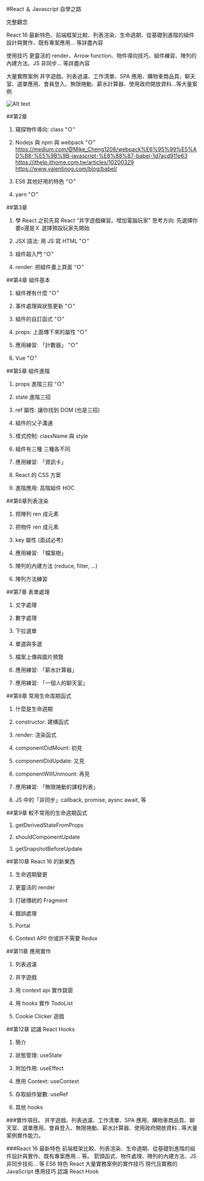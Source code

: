 #React ＆ Javascript 自學之路

完整觀念

React 16 最新特色、前端框架比較、列表渲染、生命週期、從基礎到進階的組件設計與實作、既有專案應用... 等詳盡內容

使用技巧
更靈活的 render、Arrow function、物件導向技巧、組件練習、陣列的內建方法、JS 非同步... 等詳盡內容

大量實際案例
井字遊戲、列表過濾、工作清單、SPA 應用、購物車商品頁、聊天室、選單應用、會員登入、無限捲動、薪水計算器、使用政府開放資料...等大量案例

![Alt text](https://cdn.hiskio.com/images/ScG18o0SI78fmD4 "optional title")


##第2章

1. 窺探物件導向: class “Ｏ”

2. Nodejs 與 npm 與 webpack “Ｏ”
https://medium.com/@Mike_Cheng1208/webpack%E6%95%99%E5%AD%B8-%E5%9B%9B-javascript-%E8%88%87-babel-1d7acd911e63
https://ithelp.ithome.com.tw/articles/10200329
https://www.valentinog.com/blog/babel/

3. ES6 其他好用的特色 “Ｏ”

4. yarn “Ｏ”


##第3章

1. 學 React 之前先寫 React “井字遊戲練習。增加電腦玩家”
思考方向:
先選擇你要o還是Ｘ
選擇預設玩家先開始

2. JSX 語法: 用 JS 寫 HTML "Ｏ"

3. 組件超入門 “Ｏ”

4. render: 把組件畫上頁面 “Ｏ”

##第4章 組件基本

1. 組件裡有什麼 “Ｏ”

2. 事件處理與狀態更新 “Ｏ”

3. 組件的自訂函式 “Ｏ”

4. props: 上面傳下來的屬性 “Ｏ”

5. 應用練習: 「計數器」 “Ｏ”

6. Vue “Ｏ”

##第5章 組件進階

1. props 進階三招 “Ｏ”

2. state 進階三招

3. ref 屬性: 讓你找到 DOM (也是三招)

4. 組件的父子溝通

5. 樣式控制: className 與 style

6. 組件有三種 三種各不同

7. 應用練習: 「資訊卡」

8. React 的 CSS 方案

9. 進階應用: 高階組件 HOC


##第6章列表渲染

1. 把陣列 ren 成元素

2. 把物件 ren 成元素

3. key 屬性 (面試必考)

4. 應用練習: 「檔案樹」

5. 陣列的內建方法 (reduce, filter, ...)

6. 陣列方法練習


##第7章 表單處理

1. 文字處理

2. 數字處理

3. 下拉選單

4. 單選與多選

5. 檔案上傳與圖片預覽

6. 應用練習: 「薪水計算器」

7. 應用練習: 「一個人的聊天室」

##第8章 常用生命周期函式

1. 什麼是生命週期

2. constructor: 建構函式

3. render: 渲染函式

4. componentDidMount: 初見

5. componentDidUpdate: 又見

6. componentWillUnmount: 再見

7. 應用練習: 「無限捲動的課程列表」

8.  JS 中的「非同步」callback, promise, aysnc await, 等


##第9章 較不常用的生命週期函式

1. getDerivedStateFromProps

2. shouldComponentUpdate

3. getSnapshotBeforeUpdate

##第10章 React 16 的新東西

1. 生命週期變更

2. 更靈活的 render

3. 打破傳統的 Fragment

4. 錯誤處理

5. Portal

6. Context API! 你或許不需要 Redux

##第11章 應用實作

1. 列表過濾

2. 井字遊戲

3. 用 context api 實作跳窗

4. 用 hooks 實作 TodoList

5. Cookie Clicker 遊戲

##第12章 認識 React Hooks

1. 簡介

2. 狀態管理: useState

3. 附加作用: useEffect

4. 應用 Context: useContext

5. 存取組件變數: useRef

6. 其他 hooks

###實作項目。
井字遊戲、列表過濾、工作清單、SPA 應用、購物車商品頁、聊天室、選單應用、會員登入、無限捲動、薪水計算器、使用政府開放資料...等大量案例實作能力。

###React 16 最新特色
前端框架比較、列表渲染、生命週期、從基礎到進階的組件設計與實作、既有專案應用... 等。
箭頭函式、物件處理、陣列的內建方法、JS 非同步技術... 等 ES6 特色
React 大量實務案例的實作技巧
現代且實務的 JavaScript 應用技巧
認識 React Hook
